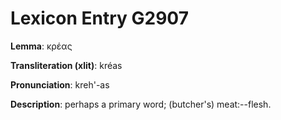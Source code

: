 # Lexicon Entry G2907

**Lemma**: κρέας

**Transliteration (xlit)**: kréas

**Pronunciation**: kreh'-as

**Description**:
perhaps a primary word; (butcher's) meat:--flesh.

